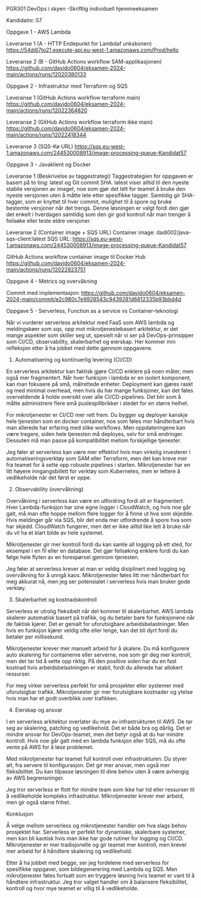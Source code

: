 PGR301 DevOps i skyen -Skriftlig individuell hjemmeeksamen

Kandidatnr.:57


Oppgave 1 - AWS Lambda

Leveranse 1 (A - HTTP Endepunkt for Lambdaf unkskonen)
https://54di67to21.execute-api.eu-west-1.amazonaws.com/Prod/hello

Leveranse 2 (B - GitHub Actions workflow SAM-applikasjonen)
https://github.com/davido0604/eksamen-2024-main/actions/runs/12020380133




Oppgave 2 - Infrastruktur med Terraform og SQS

Leveranse 1 (GitHub Actions workflow terraform main)
https://github.com/davido0604/eksamen-2024-main/actions/runs/12022364820

Leveranse 2 (GitHub Actions workflow terraform ikke main)
https://github.com/davido0604/eksamen-2024-main/actions/runs/12022418344

Leveranse 3 (SQS-Kø URL)
https://sqs.eu-west-1.amazonaws.com/244530008913/image-processing-queue-Kandidat57









Oppgave 3 - Javaklient og Docker

Leveranse 1 (Beskrivelse av taggestrategi)
Taggestrategien for oppgaven er basert på to ting: latest og Git commit SHA. latest viser alltid til den nyeste stabile versjonen av imaget, noe som gjør det lett for teamet å bruke den nyeste versjonen uten å måtte lete etter spesifikke tagger. Samtidig gir SHA-tagger, som er knyttet til hver commit, mulighet til å spore og bruke bestemte versjoner når det trengs. Denne løsningen er valgt fordi den gjør det enkelt i hverdagen samtidig som den gir god kontroll når man trenger å feilsøke eller teste eldre versjoner.



Leveranse 2 (Container image + SQS URL)
Container image: dadi002/java-sqs-client:latest
SQS URL: https://sqs.eu-west-1.amazonaws.com/244530008913/image-processing-queue-Kandidat57


GitHub Actions workflow container image til Docker Hub
https://github.com/davido0604/eksamen-2024-main/actions/runs/12022823751


Oppgave 4 - Metrics og overvåkning

Commit med implementasjon: 
https://github.com/davido0604/eksamen-2024-main/commit/e2c980c7e9928543c9439281d6812335b93bbd4d


Oppgave 5 - Serverless, Function as a service vs Container-teknologi

Når vi vurderer serverless arkitektur med FaaS som AWS lambda og meldingskøer som sqs, opp mot mikrotjenestebasert arkitektur, er det mange aspekter som skiller seg ut, spesielt når vi ser på DevOps-prinsipper som CI/CD, observability, skalerbarhet og eierskap. Her kommer min refleksjon etter å ha jobbet med dette gjennom oppgavene.


1. Automatisering og kontinuerlig levering (CI/CD)

En serverless arkitektur kan faktisk gjøre CI/CD enklere på noen måter, men også mer fragmentert. Når hver funksjon i lambda er en isolert komponent, kan man fokusere på små, målrettede enheter. Deployment kan gjøres raskt og med minimal overhead, men hvis du har mange funksjoner, kan det føles overveldende å holde oversikt over alle CI/CD-pipelines. Det blir som å måtte administrere flere små puslespillbrikker i stedet for en større helhet.

For mikrotjenester er CI/CD mer rett frem. Du bygger og deployer kanskje hele tjenesten som en docker container, noe som føles mer håndterbart hvis man allerede har erfaring med slike workflows. Men oppdateringene kan være tregere, siden hele tjenesten må deployes, selv for små endringer. Dessuten må man passe på kompatibilitet mellom forskjellige tjenester.

Jeg føler at serverless kan være mer effektivt hvis man virkelig investerer i automatiseringsverktøy som SAM eller Terraform, men det kan kreve mer fra teamet for å sette opp robuste pipelines i starten. Mikrotjenester har en litt høyere inngangsbillett for verktøy som Kubernetes, men er lettere å vedlikeholde når det først er oppe.

2. Observability (overvåkning)

Overvåkning i serverless kan være en utfordring fordi alt er fragmentert. Hver Lambda-funksjon har sine egne logger i CloudWatch, og hvis noe går galt, må man ofte hoppe mellom flere logger for å finne ut hva som skjedde. Hvis meldinger går via SQS, blir det enda mer utfordrende å spore hva som har skjedd. CloudWatch fungerer, men det er ikke alltid like lett å bruke når du vil ha et klart bilde av hele systemet.

Mikrotjenester gir mer kontroll fordi du kan samle all logging på ett sted, for eksempel i en fil eller en database. Det gjør feilsøking enklere fordi du kan følge hele flyten av en forespørsel gjennom tjenesten.

Jeg føler at serverless krever at man er veldig disiplinert med logging og overvåkning for å unngå kaos. Mikrotjenester føles litt mer håndterbart for meg akkurat nå, men jeg ser potensialet i serverless hvis man bruker gode verktøy.



3. Skalerbarhet og kostnadskontroll

Serverless er utrolig fleksibelt når det kommer til skalerbarhet. AWS lambda skalerer automatisk basert på trafikk, og du betaler bare for funksjonene når de faktisk kjører. Det er genialt for uforutsigbare arbeidsbelastninger. Men hvis en funksjon kjører veldig ofte eller lenge, kan det bli dyrt fordi du betaler per millisekund.

Mikrotjenester krever mer manuelt arbeid for å skalere. Du må konfigurere auto skalering for containerne eller serverne, noe som gir deg mer kontroll, men det tar tid å sette opp riktig. På den positive siden har du en fast kostnad hvis arbeidsbelastningen er stabil, fordi du allerede har allokert ressurser.

For meg virker serverless perfekt for små prosjekter eller systemer med uforutsigbar trafikk. Mikrotjenester gir mer forutsigbare kostnader og ytelse hvis man har et godt overblikk over trafikken.

4. Eierskap og ansvar

I en serverless arkitektur overlater du mye av infrastrukturen til AWS. De tar seg av skalering, patching og vedlikehold. Det er både bra og dårlig. Det er mindre ansvar for DevOps-teamet, men det betyr også at du har mindre kontroll. Hvis noe går galt med en lambda funksjon eller SQS, må du ofte vente på AWS for å løse problemet.

Med mikrotjenester har teamet full kontroll over infrastrukturen. Du styrer alt, fra servere til konfigurasjon. Det gir mer ansvar, men også mer fleksibilitet. Du kan tilpasse løsningen til dine behov uten å være avhengig av AWS begrensninger.

Jeg tror serverless er flott for mindre team som ikke har tid eller ressurser til å vedlikeholde kompleks infrastruktur. Mikrotjenester krever mer arbeid, men gir også større frihet.

Konklusjon

Å velge mellom serverless og mikrotjenester handler om hva slags behov prosjektet har. Serverless er perfekt for dynamiske, skalerbare systemer, men kan bli kaotisk hvis man ikke har gode rutiner for logging og CI/CD. Mikrotjenester er mer tradisjonelle og gir teamet mer kontroll, men krever mer arbeid for å håndtere skalering og vedlikehold.

Etter å ha jobbet med begge, ser jeg fordelene med serverless for spesifikke oppgaver, som bildegenerering med Lambda og SQS. Men mikrotjenester føles fortsatt som en tryggere løsning hvis teamet er vant til å håndtere infrastruktur. Jeg tror valget handler om å balansere fleksibilitet, kontroll og hvor mye teamet er villig til å vedlikeholde.
